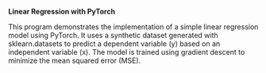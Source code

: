 **Linear Regression with PyTorch**

This program demonstrates the implementation of a simple linear regression model using PyTorch. It uses a synthetic dataset generated with sklearn.datasets to predict a dependent variable (y) based on an independent variable (x). The model is trained using gradient descent to minimize the mean squared error (MSE).
